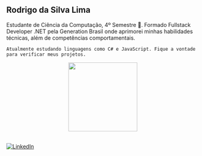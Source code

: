 
 ## Rodrigo da Silva Lima
 Estudante de Ciência da Computação, 4º Semestre 👋.
 Formado Fullstack Developer .NET pela Generation Brasil  onde aprimorei minhas habilidades técnicas, além de competências comportamentais. 

    Atualmente estudando linguagens como C# e JavaScript. Fique a vontade para verificar meus projetos. 
<div align="center">
  <a href="https://github.com/rodrigox*/">
  <img height="180em" src="https://github-readme-stats.vercel.app/api?username=rodrigox98&show_icons=true&theme=ocean_dark&include_all_commits=true&count_private=true"/>

</div>
  <br/>
  
<a href="https://www.linkedin.com/in/rodrigo-da-silva-lima-933b52214/" target="_blank">![LinkedIn](https://img.shields.io/badge/linkedin-%230077B5.svg?style=for-the-badge&logo=linkedin&logoColor=white)</a>
<!--
**rodrigox98/rodrigox98** is a ✨ _special_ ✨ repository because its `README.md` (this file) appears on your GitHub profile.

Here are some ideas to get you started:

- 🔭 I’m currently working on ...
- 🌱 I’m currently learning ...
- 👯 I’m looking to collaborate on ...
- 🤔 I’m looking for help with ...
- 💬 Ask me about ...
- 📫 How to reach me: ...
- 😄 Pronouns: ...
- ⚡ Fun fact: ...
-->
